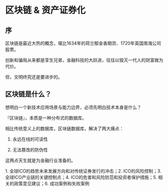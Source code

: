 # 区块链 & 资产证券化
## 序

区块链是最近大热的概念，堪比1634年的荷兰郁金香期货、1720年英国南海公司股票。

创新和骗局从来都是孪生兄弟，金融科技的大跃进，往往以毁灭一代人的财富做为代价。

但，文明终究还是要进步的。

## 区块链是什么？

想明白一个新技术应用场景与能力边界，必须先明白技术本身是什么？

『区块链』，本质是一种分布式的数据库。

相比传统意义上的数据库，区块链数据库，解决了两大痛点：

1.  永远在线的可读性  
    
2.  无法篡改的防伪性  
    

这两点天生就是为金融行业准备的。

  

1\. 全球ICO的趋势未来发展方向和对传统证券发行的冲击；2. ICO的风险控制；3. 全球ICO产业链的关键控制点；4. ICO的危害和风险防范和投资者保护措施；5. 相关的政策意见建议；6. 成功案例和失败案例